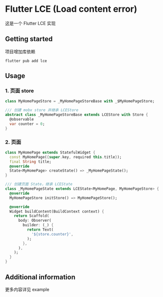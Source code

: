 # Flutter LCE (Load content error) 
这是一个 Flutter LCE 实现

## Getting started

项目增加库依赖
```shell
flutter pub add lce
```

## Usage
### 1. 页面 store
```dart
class MyHomePageStore = _MyHomePageStoreBase with _$MyHomePageStore;

/// 创建 mobx store 并继承 LCEStore
abstract class _MyHomePageStoreBase extends LCEStore with Store {
  @observable
  var counter = 0;
}
```
### 2. 页面
```dart
class MyHomePage extends StatefulWidget {
  const MyHomePage({super.key, required this.title});
  final String title;
  @override
  State<MyHomePage> createState() => _MyHomePageState();
}

/// 创建页面 State，继承 LCEState
class _MyHomePageState extends LCEState<MyHomePage, MyHomePageStore> {
  @override
  MyHomePageStore initStore() => MyHomePageStore();

  @override
  Widget buildContent(BuildContext context) {
    return Scaffold(
      body: Observer(
        builder: (_) {
          return Text(
            '${store.counter}',
          );
        },
      ),
    );
  }
}
```
## Additional information

更多内容详见 example
